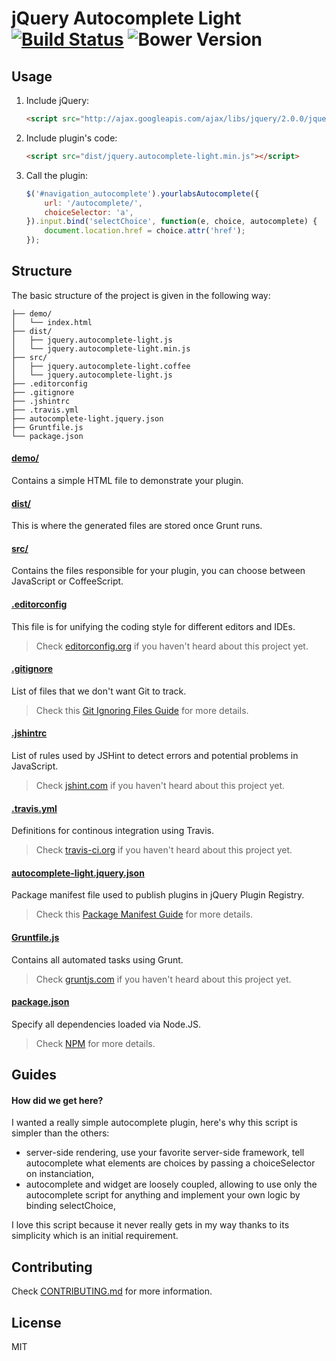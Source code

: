 # jQuery Autocomplete Light [![Build Status](https://secure.travis-ci.org/yourlabs/jquery-autocomplete-light.svg?branch=master)](https://travis-ci.org/yourlabs/jquery-autocomplete-light) ![Bower Version](https://badge.fury.io/bo/jquery-autocomplete-light.svg)

## Usage

1. Include jQuery:

	```html
	<script src="http://ajax.googleapis.com/ajax/libs/jquery/2.0.0/jquery.min.js"></script>
	```

2. Include plugin's code:

	```html
	<script src="dist/jquery.autocomplete-light.min.js"></script>
	```

3. Call the plugin:

	```javascript
    $('#navigation_autocomplete').yourlabsAutocomplete({
        url: '/autocomplete/',
        choiceSelector: 'a',
    }).input.bind('selectChoice', function(e, choice, autocomplete) {
        document.location.href = choice.attr('href');
    });
	```

## Structure

The basic structure of the project is given in the following way:

```
├── demo/
│   └── index.html
├── dist/
│   ├── jquery.autocomplete-light.js
│   └── jquery.autocomplete-light.min.js
├── src/
│   ├── jquery.autocomplete-light.coffee
│   └── jquery.autocomplete-light.js
├── .editorconfig
├── .gitignore
├── .jshintrc
├── .travis.yml
├── autocomplete-light.jquery.json
├── Gruntfile.js
└── package.json
```

#### [demo/](https://github.com/yourlabs/jquery-autocomplete-light/tree/master/demo)

Contains a simple HTML file to demonstrate your plugin.

#### [dist/](https://github.com/yourlabs/jquery-autocomplete-light/tree/master/dist)

This is where the generated files are stored once Grunt runs.

#### [src/](https://github.com/yourlabs/jquery-autocomplete-light/tree/master/src)

Contains the files responsible for your plugin, you can choose between JavaScript or CoffeeScript.

#### [.editorconfig](https://github.com/yourlabs/jquery-autocomplete-light/tree/master/.editorconfig)

This file is for unifying the coding style for different editors and IDEs.

> Check [editorconfig.org](http://editorconfig.org) if you haven't heard about this project yet.

#### [.gitignore](https://github.com/yourlabs/jquery-autocomplete-light/tree/master/.gitignore)

List of files that we don't want Git to track.

> Check this [Git Ignoring Files Guide](https://help.github.com/articles/ignoring-files) for more details.

#### [.jshintrc](https://github.com/yourlabs/jquery-autocomplete-light/tree/master/.jshintrc)

List of rules used by JSHint to detect errors and potential problems in JavaScript.

> Check [jshint.com](http://jshint.com/about/) if you haven't heard about this project yet.

#### [.travis.yml](https://github.com/yourlabs/jquery-autocomplete-light/tree/master/.travis.yml)

Definitions for continous integration using Travis.

> Check [travis-ci.org](http://about.travis-ci.org/) if you haven't heard about this project yet.

#### [autocomplete-light.jquery.json](https://github.com/yourlabs/jquery-autocomplete-light/tree/master/autocomplete-light.jquery.json)

Package manifest file used to publish plugins in jQuery Plugin Registry.

> Check this [Package Manifest Guide](http://plugins.jquery.com/docs/package-manifest/) for more details.

#### [Gruntfile.js](https://github.com/yourlabs/jquery-autocomplete-light/tree/master/Gruntfile.js)

Contains all automated tasks using Grunt.

> Check [gruntjs.com](http://gruntjs.com) if you haven't heard about this project yet.

#### [package.json](https://github.com/yourlabs/jquery-autocomplete-light/tree/master/package.json)

Specify all dependencies loaded via Node.JS.

> Check [NPM](https://npmjs.org/doc/json.html) for more details.

## Guides

#### How did we get here?

I wanted a really simple autocomplete plugin, here's why this script is simpler
than the others:

- server-side rendering, use your favorite server-side framework, tell
  autocomplete what elements are choices by passing a choiceSelector on
  instanciation,
- autocomplete and widget are loosely coupled, allowing to use only the
  autocomplete script for anything and implement your own logic by binding
  selectChoice,

I love this script because it never really gets in my way thanks to its
simplicity which is an initial requirement.

## Contributing

Check [CONTRIBUTING.md](https://github.com/yourlabs/jquery-autocomplete-light/blob/master/CONTRIBUTING.md) for more information.

## License

MIT
